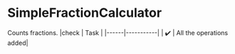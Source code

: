 # SimpleFractionCalculator
Counts fractions.
|check | Task   |
|------|-----------|
|  :heavy_check_mark:   | All the operations added|
